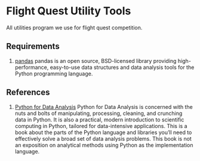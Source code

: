 # Flight Quest Utility Tools

All utilities program we use for flight quest competition.

## Requirements
1. [pandas](pandas.pydata.org) pandas is an open source, BSD-licensed library providing high-performance, easy-to-use data structures and data analysis tools for the Python programming language.

## References
1. [Python for Data Analysis](http://shop.oreilly.com/product/0636920023784.do) Python for Data Analysis is concerned with the nuts and bolts of manipulating, processing, cleaning, and crunching data in Python. It is also a practical, modern introduction to scientific computing in Python, tailored for data-intensive applications. This is a book about the parts of the Python language and libraries you’ll need to effectively solve a broad set of data analysis problems. This book is not an exposition on analytical methods using Python as the implementation language.